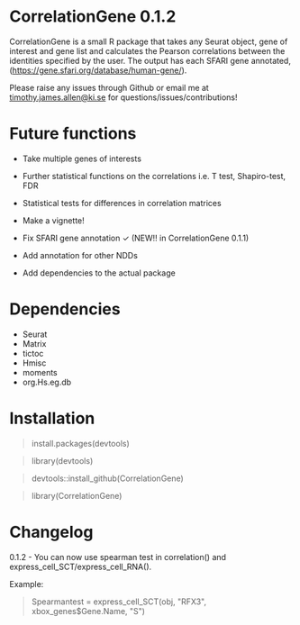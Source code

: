 # CorrelationGene 0.1.2

CorrelationGene is a small R package that takes any Seurat object, gene of interest and gene list and calculates the Pearson correlations between the identities specified by the user. The output has each SFARI gene annotated, (https://gene.sfari.org/database/human-gene/).

Please raise any issues through Github or email me at timothy.james.allen@ki.se for questions/issues/contributions! 

# Future functions

- Take multiple genes of interests

- Further statistical functions on the correlations i.e. T test, Shapiro-test, FDR

- Statistical tests for differences in correlation matrices

- Make a vignette!

- Fix SFARI gene annotation ✓ (NEW!! in CorrelationGene 0.1.1)

- Add annotation for other NDDs 

- Add dependencies to the actual package

# Dependencies 

- Seurat
- Matrix
- tictoc
- Hmisc
- moments 
- org.Hs.eg.db

# Installation

>install.packages(devtools)

>library(devtools)

>devtools::install_github(CorrelationGene)

>library(CorrelationGene)


# Changelog

0.1.2 - You can now use spearman test in correlation() and express_cell_SCT/express_cell_RNA(). 

Example:

>Spearmantest = express_cell_SCT(obj, "RFX3", xbox_genes$Gene.Name, "S")

